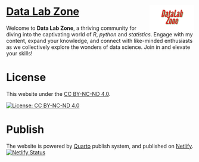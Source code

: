 # [Data Lab Zone](https://datalabzone.com/) <img src="images/logo.png" align="right" width="120" />

Welcome to **Data Lab Zone**, a thriving community for diving into the captivating world of *R*, *python* and *statistics*. Engage with my content, expand your knowledge, and connect with like-minded enthusiasts as we collectively explore the wonders of data science. Join in and elevate your skills!

# License

This website under the [CC BY-NC-ND 4.0](LICENSE.md).

[![License: CC BY-NC-ND 4.0](https://img.shields.io/badge/License-CC_BY--NC--ND_4.0-lightgrey.svg)](https://creativecommons.org/licenses/by-nc-nd/4.0/)

# Publish

The website is powered by [Quarto](https://quarto.org/) publish system, and published on [Netlify](https://www.netlify.com/).
[![Netlify Status](https://api.netlify.com/api/v1/badges/9197989b-5cbb-41ca-843f-add96ca1574a/deploy-status)]([https://www.datalabzone.com/])
